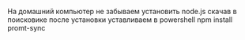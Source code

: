 На домашний компьютер не забываем установить node.js скачав в поисковике
после установки уставливаем
в powershell
npm install promt-sync

